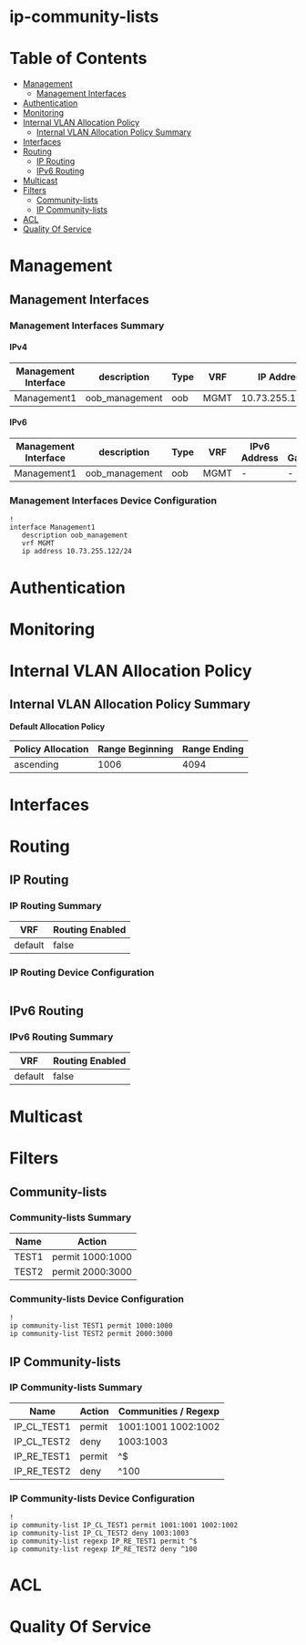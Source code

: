 # ip-community-lists
# Table of Contents

- [Management](#management)
  - [Management Interfaces](#management-interfaces)
- [Authentication](#authentication)
- [Monitoring](#monitoring)
- [Internal VLAN Allocation Policy](#internal-vlan-allocation-policy)
  - [Internal VLAN Allocation Policy Summary](#internal-vlan-allocation-policy-summary)
- [Interfaces](#interfaces)
- [Routing](#routing)
  - [IP Routing](#ip-routing)
  - [IPv6 Routing](#ipv6-routing)
- [Multicast](#multicast)
- [Filters](#filters)
  - [Community-lists](#community-lists)
  - [IP Community-lists](#ip-community-lists)
- [ACL](#acl)
- [Quality Of Service](#quality-of-service)

# Management

## Management Interfaces

### Management Interfaces Summary

#### IPv4

| Management Interface | description | Type | VRF | IP Address | Gateway |
| -------------------- | ----------- | ---- | --- | ---------- | ------- |
| Management1 | oob_management | oob | MGMT | 10.73.255.122/24 | 10.73.255.2 |

#### IPv6

| Management Interface | description | Type | VRF | IPv6 Address | IPv6 Gateway |
| -------------------- | ----------- | ---- | --- | ------------ | ------------ |
| Management1 | oob_management | oob | MGMT | -  | - |

### Management Interfaces Device Configuration

```eos
!
interface Management1
   description oob_management
   vrf MGMT
   ip address 10.73.255.122/24
```

# Authentication

# Monitoring

# Internal VLAN Allocation Policy

## Internal VLAN Allocation Policy Summary

**Default Allocation Policy**

| Policy Allocation | Range Beginning | Range Ending |
| ------------------| --------------- | ------------ |
| ascending | 1006 | 4094 |

# Interfaces

# Routing

## IP Routing

### IP Routing Summary

| VRF | Routing Enabled |
| --- | --------------- |
| default | false |

### IP Routing Device Configuration

```eos
```
## IPv6 Routing

### IPv6 Routing Summary

| VRF | Routing Enabled |
| --- | --------------- |
| default | false |

# Multicast

# Filters

## Community-lists

### Community-lists Summary

| Name | Action |
| -------- | ------ |
| TEST1 | permit 1000:1000 |
| TEST2 | permit 2000:3000 |

### Community-lists Device Configuration

```eos
!
ip community-list TEST1 permit 1000:1000
ip community-list TEST2 permit 2000:3000
```

## IP Community-lists

### IP Community-lists Summary

| Name | Action | Communities / Regexp |
| -------- | ------ | ---------------- |
| IP_CL_TEST1 | permit | 1001:1001 1002:1002 |
| IP_CL_TEST2 | deny | 1003:1003 |
| IP_RE_TEST1 | permit | ^$ |
| IP_RE_TEST2 | deny | ^100 |

### IP Community-lists Device Configuration

```eos
!
ip community-list IP_CL_TEST1 permit 1001:1001 1002:1002
ip community-list IP_CL_TEST2 deny 1003:1003
ip community-list regexp IP_RE_TEST1 permit ^$
ip community-list regexp IP_RE_TEST2 deny ^100
```

# ACL

# Quality Of Service
